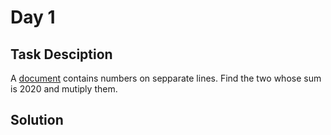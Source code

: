 Day 1
================

## Task Desciption

A [document](https://adventofcode.com/2020/day/1/input) contains numbers
on sepparate lines. Find the two whose sum is 2020 and mutiply them.

## Solution
